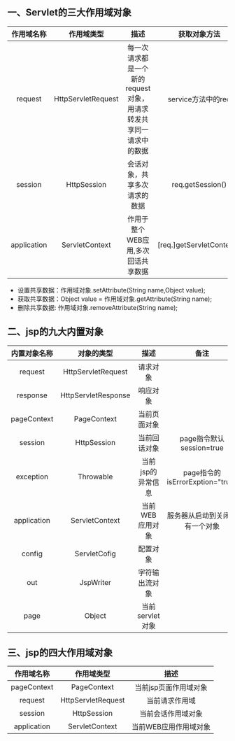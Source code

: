 ## 一、Servlet的三大作用域对象

| 作用域名称  |     作用域类型     |                             描述                             |       获取对象方法        |
| :---------: | :----------------: | :----------------------------------------------------------: | :-----------------------: |
|   request   | HttpServletRequest | 每一次请求都是一个新的request对象，用请求转发共享同一请求中的数据 |    service方法中的req     |
|   session   |    HttpSession     |                 会话对象，共享多次请求的数据                 |     req.getSession()      |
| application |   ServletContext   |              作用于整个WEB应用,多次回话共享数据              | [req.]getServletContext() |

 * 设置共享数据：作用域对象.setAttribute(String name,Object value);
 * 获取共享数据：Object value = 作用域对象.getAttribute(String name);
 * 删除共享数据: 作用域对象.removeAttribute(String name);

## 二、jsp的九大内置对象

| 内置对象名称 |     对象的类型      |       描述        |              备注               |
| :----------: | :-----------------: | :---------------: | :-----------------------------: |
|   request    | HttpServletRequest  |     请求对象      |                                 |
|   response   | HttpServletResponse |     响应对象      |                                 |
| pageContext  |     PageContext     |   当前页面对象    |                                 |
|   session    |     HttpSession     |   当前回话对象    |    page指令默认session=true     |
|  exception   |      Throwable      | 当前jsp的异常信息 | page指令的isErrorExption="true" |
| application  |   ServletContext    |  当前WEB应用对象  | 服务器从启动到关闭只有一个对象  |
|    config    |    ServletCofig     |     配置对象      |                                 |
|     out      |      JspWriter      |  字符输出流对象   |                                 |
|     page     |       Object        |  当前servlet对象  |                                 |

## 三、jsp的四大作用域对象

| 作用域名称  |     作用域类型     |         描述          |
| :---------: | :----------------: | :-------------------: |
| pageContext |    PageContext     | 当前jsp页面作用域对象 |
|   request   | HttpServletRequest |    当前请求作用域     |
|   session   |    HttpSession     |  当前会话作用域对象   |
| application |   ServletContext   | 当前WEB应用作用域对象 |

